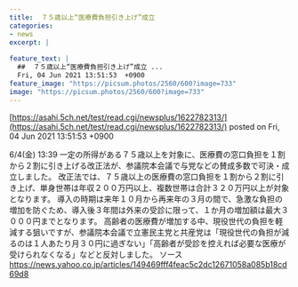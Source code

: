 ```yaml
---
title:  ７５歳以上“医療費負担引き上げ”成立  
categories:
- news
excerpt: |
  
feature_text: |
  ##  ７５歳以上“医療費負担引き上げ”成立 ...
  Fri, 04 Jun 2021 13:51:53  +0900
feature_image: "https://picsum.photos/2560/600?image=733"
image: "https://picsum.photos/2560/600?image=733"
---
```


[https://asahi.5ch.net/test/read.cgi/newsplus/1622782313/](https://asahi.5ch.net/test/read.cgi/newsplus/1622782313/)
posted on Fri, 04 Jun 2021 13:51:53  +0900

<!--more-->

6/4(金) 13:39 一定の所得がある７５歳以上を対象に、医療費の窓口負担を１割から２割に引き上げる改正法が、参議院本会議で与党などの賛成多数で可決・成立しました。 改正法では、７５歳以上の医療費の窓口負担を１割から２割に引き上げ、単身世帯は年収２００万円以上、複数世帯は合計３２０万円以上が対象となります。 導入の時期は来年１０月から再来年の３月の間で、急激な負担の増加を防ぐため、導入後３年間は外来の受診に限って、１か月の増加額は最大３０００円までとなります。 高齢者の医療費が増加する中、現役世代の負担を軽減する狙いですが、参議院本会議で立憲民主党と共産党は「現役世代の負担が減るのは１人あたり月３０円に過ぎない」「高齢者が受診を控えれば必要な医療が受けられなくなる」などと反対しました。 ソース　https://news.yahoo.co.jp/articles/149469fff4feac5c2dc12671058a085b18cd69d8
